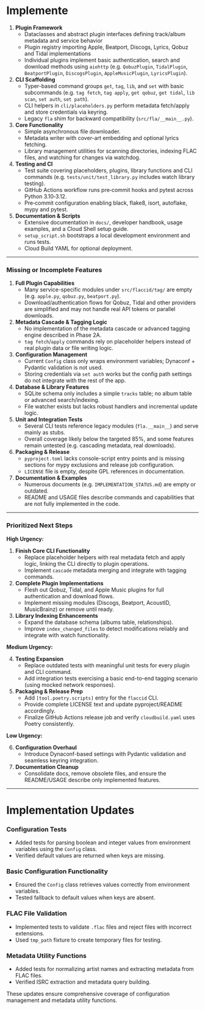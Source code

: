 # Implemente

1. **Plugin Framework**
   - Dataclasses and abstract plugin interfaces defining track/album metadata and service behavior
   - Plugin registry importing Apple, Beatport, Discogs, Lyrics, Qobuz and Tidal implementations
   - Individual plugins implement basic authentication, search and download methods using `aiohttp` (e.g. `QobuzPlugin`, `TidalPlugin`, `BeatportPlugin`, `DiscogsPlugin`, `AppleMusicPlugin`, `LyricsPlugin`).
2. **CLI Scaffolding**
   - Typer-based command groups `get`, `tag`, `lib`, and `set` with basic subcommands (e.g. `tag fetch`, `tag apply`, `get qobuz`, `get tidal`, `lib scan`, `set auth`, `set path`).
   - CLI helpers in `cli/placeholders.py` perform metadata fetch/apply and store credentials via keyring.
   - Legacy `fla` shim for backward compatibility (`src/fla/__main__.py`).
3. **Core Functionality**
   - Simple asynchronous file downloader.
   - Metadata writer with cover-art embedding and optional lyrics fetching.
   - Library management utilities for scanning directories, indexing FLAC files, and watching for changes via watchdog.
4. **Testing and CI**
   - Test suite covering placeholders, plugins, library functions and CLI commands (e.g. `tests/unit/test_library.py` includes watch library testing).
   - GitHub Actions workflow runs pre‑commit hooks and pytest across Python 3.10‑3.12.
   - Pre‑commit configuration enabling black, flake8, isort, autoflake, mypy and pytest.
5. **Documentation & Scripts**
   - Extensive documentation in `docs/`, developer handbook, usage examples, and a Cloud Shell setup guide.
   - `setup_script.sh` bootstraps a local development environment and runs tests.
   - Cloud Build YAML for optional deployment.

------

### Missing or Incomplete Features

1. **Full Plugin Capabilities**
   - Many service-specific modules under `src/flaccid/tag/` are empty (e.g. `apple.py`, `qobuz.py`, `beatport.py`).
   - Download/authentication flows for Qobuz, Tidal and other providers are simplified and may not handle real API tokens or parallel downloads.
2. **Metadata Cascade & Tagging Logic**
   - No implementation of the metadata cascade or advanced tagging engine described in Phase 2A.
   - `tag fetch`/`apply` commands rely on placeholder helpers instead of real plugin data or file writing logic.
3. **Configuration Management**
   - Current `Config` class only wraps environment variables; Dynaconf + Pydantic validation is not used.
   - Storing credentials via `set auth` works but the config path settings do not integrate with the rest of the app.
4. **Database & Library Features**
   - SQLite schema only includes a simple `tracks` table; no album table or advanced search/indexing.
   - File watcher exists but lacks robust handlers and incremental update logic.
5. **Unit and Integration Tests**
   - Several CLI tests reference legacy modules (`fla.__main__`) and serve mainly as stubs.
   - Overall coverage likely below the targeted 85%, and some features remain untested (e.g. cascading metadata, real downloads).
6. **Packaging & Release**
   - `pyproject.toml` lacks console-script entry points and is missing sections for mypy exclusions and release job configuration.
   - `LICENSE` file is empty, despite GPL references in documentation.
7. **Documentation & Examples**
   - Numerous documents (e.g. `IMPLEMENTATION_STATUS.md`) are empty or outdated.
   - README and USAGE files describe commands and capabilities that are not fully implemented in the code.

------

### Prioritized Next Steps

**High Urgency:**

1.  **Finish Core CLI Functionality**
    -   Replace placeholder helpers with real metadata fetch and apply logic, linking the CLI directly to plugin operations.
    -   Implement `cascade` metadata merging and integrate with tagging commands.
2.  **Complete Plugin Implementations**
    -   Flesh out Qobuz, Tidal, and Apple Music plugins for full authentication and download flows.
    -   Implement missing modules (Discogs, Beatport, AcoustID, MusicBrainz) or remove until ready.
3.  **Library Indexing Enhancements**
    -   Expand the database schema (albums table, relationships).
    -   Improve `index_changed_files` to detect modifications reliably and integrate with watch functionality.

**Medium Urgency:**

4.  **Testing Expansion**
    -   Replace outdated tests with meaningful unit tests for every plugin and CLI command.
    -   Add integration tests exercising a basic end-to-end tagging scenario (using mocked network responses).
5.  **Packaging & Release Prep**
    -   Add `[tool.poetry.scripts]` entry for the `flaccid` CLI.
    -   Provide complete LICENSE text and update pyproject/README accordingly.
    -   Finalize GitHub Actions release job and verify `cloudbuild.yaml` uses Poetry consistently.

**Low Urgency:**

6.  **Configuration Overhaul**
    -   Introduce Dynaconf-based settings with Pydantic validation and seamless keyring integration.
7.  **Documentation Cleanup**
    -   Consolidate docs, remove obsolete files, and ensure the README/USAGE describe only implemented features.

------

# Implementation Updates

### Configuration Tests
   - Added tests for parsing boolean and integer values from environment variables using the `Config` class.
   - Verified default values are returned when keys are missing.

### Basic Configuration Functionality
   - Ensured the `Config` class retrieves values correctly from environment variables.
   - Tested fallback to default values when keys are absent.

### FLAC File Validation
   - Implemented tests to validate `.flac` files and reject files with incorrect extensions.
   - Used `tmp_path` fixture to create temporary files for testing.

### Metadata Utility Functions
   - Added tests for normalizing artist names and extracting metadata from FLAC files.
   - Verified ISRC extraction and metadata query building.

These updates ensure comprehensive coverage of configuration management and metadata utility functions.
